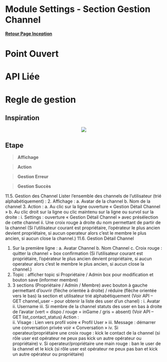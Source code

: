 # Module Settings - Section Gestion Channel

**[Retour Page Inception](./00_Page_Inception.md)**

# Point Ouvert

# API Liée

# Regle de gestion

## Inspiration
<p align="center">
	<img src="./Inspiration/" />
</p>

## Etape

> **Affichage**

> **Action**

> **Gestion Erreur**

> **Gestion Succès**

11.5.	 Gestion des Channel
Lister l’ensemble des channels de l’utilisateur (trié alphabétiquement) :
2.	Affichage :
a.	Avatar de la channel
b.	Nom de la channel
3.	Action : 
a.	Au clic sur la ligne ouverture « Gestion Détail Channel »
b.	Au clic droit sur la ligne ou clic maintenu sur la ligne ou survol sur la droite :
i.	Settings : ouverture « Gestion Détail Channel » avec présélection de cette channel
ii.	Une croix rouge à droite du nom permettant de partir de la channel (Si l’utilisateur courant est propriétaire, l’opérateur le plus ancien devient propriétaire, si aucun operateur alors c’est le membre le plus ancien, si aucun close la channel.) 
11.6.	Gestion Détail Channel 
1.	Sur la première ligne :
a.	Avatar Channel
b.	Nom Channel
c.	Croix rouge : quitter la channel + box confirmation (Si l’utilisateur courant est propriétaire, l’opérateur le plus ancien devient propriétaire, si aucun operateur alors c’est le membre le plus ancien, si aucun close la channel.) 
2.	Topic : afficher topic si Propriétaire / Admin box pour modification et bouton save (informer membre)
3.	3 sections (Propriétaire / Admin / Membre) avec bouton à gauche permettant d’ouvrir (flèche orientée à droite) / réduire (flèche orientée vers le bas) la section et utilisateur trié alphabétiquement (Voir API – GET channel_user – pour obtenir la liste des user d’un chanel) : 
i.	Avatar
ii.	Username
iii.	Si membre de la channel statuts des user en bas à droite de l’avatar (vert = dispo / rouge = inGame / gris = absent) (Voir API – GET list_contact_status) Action :  
ii.	Visage : Lien vers profil voire « Profil User »
iii.	Message : démarrer une conversation privée voir « Conversation »
iv.	Si operateur/propriétaire une croix rouge :  kick le contact de la channel (si rôle user est opérateur ne peux pas kick un autre opérateur ou propriétaire)
v.	Si operateur/propriétaire une main rouge : ban le user de la channel et le kick (si rôle user est opérateur ne peux pas ban et kick un autre opérateur ou propriétaire)
